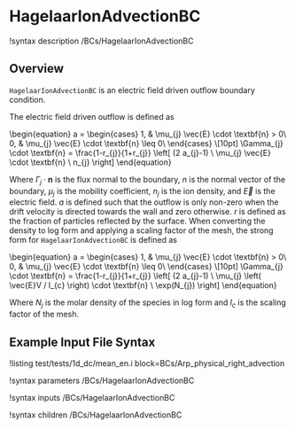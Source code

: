 # HagelaarIonAdvectionBC

!syntax description /BCs/HagelaarIonAdvectionBC

## Overview

`HagelaarIonAdvectionBC` is an electric field driven outflow boundary condition.

The electric field driven outflow is defined as

\begin{equation}
a =
\begin{cases}
1, & \mu_{j} \vec{E} \cdot \textbf{n} > 0\\
0, & \mu_{j} \vec{E} \cdot \textbf{n} \leq 0\\
\end{cases} \\[10pt]
\Gamma_{j} \cdot \textbf{n} = \frac{1-r_{j}}{1+r_{j}} \left[ (2 a_{j}-1) \ \mu_{j}
\vec{E}
\cdot \textbf{n} \ n_{j} \right]
\end{equation}

Where $\Gamma_j \cdot \textbf{n}$ is the flux normal to the boundary, $n$ is the normal vector of the boundary,
$\mu_{j}$ is the mobility coefficient, $n_{j}$ is the ion density, and $\vec{E}$ is
the electric field. $a$ is defined such that the outflow is only non-zero when the drift velocity is directed towards the wall and zero otherwise. $r$ is defined as the fraction of particles reflected by the surface. When converting the density to log form and applying a scaling factor of the mesh, the strong form for `HagelaarIonAdvectionBC` is defined as

\begin{equation}
a =
\begin{cases}
1, & \mu_{j} \vec{E} \cdot \textbf{n} > 0\\
0, & \mu_{j} \vec{E} \cdot \textbf{n} \leq 0\\
\end{cases} \\[10pt]
\Gamma_{j} \cdot \textbf{n} = \frac{1-r_{j}}{1+r_{j}} \left[ (2 a_{j}-1) \ \mu_{j} 
\left( 
\vec{E}V / l_{c}
\right)
 \cdot \textbf{n} \ \exp(N_{j}) \right]
\end{equation}

Where $N_{j}$ is the molar density of the species in log form and
$l_{c}$ is the scaling factor of the mesh.

## Example Input File Syntax

!listing test/tests/1d_dc/mean_en.i block=BCs/Arp_physical_right_advection

!syntax parameters /BCs/HagelaarIonAdvectionBC

!syntax inputs /BCs/HagelaarIonAdvectionBC

!syntax children /BCs/HagelaarIonAdvectionBC
